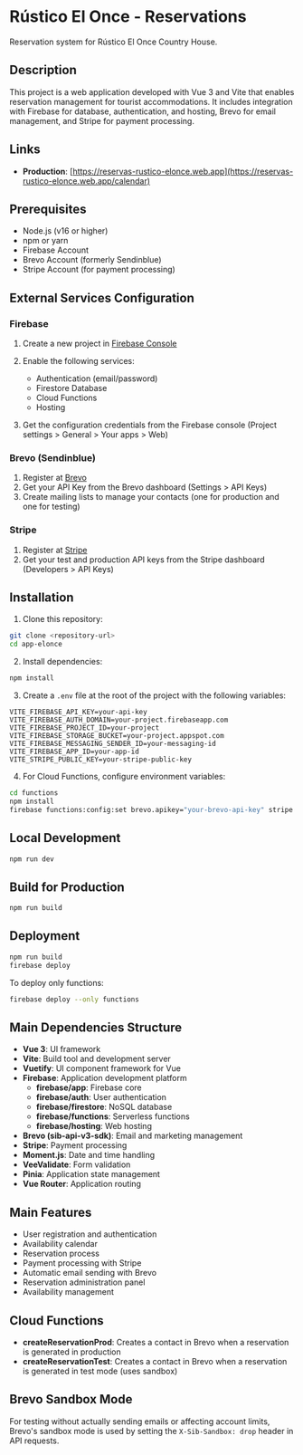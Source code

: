 # Rústico El Once - Reservations

Reservation system for Rústico El Once Country House.

## Description

This project is a web application developed with Vue 3 and Vite that enables reservation management for tourist accommodations. It includes integration with Firebase for database, authentication, and hosting, Brevo for email management, and Stripe for payment processing.

## Links

- **Production**: [https://reservas-rustico-elonce.web.app](https://reservas-rustico-elonce.web.app/calendar)

## Prerequisites

- Node.js (v16 or higher)
- npm or yarn
- Firebase Account
- Brevo Account (formerly Sendinblue)
- Stripe Account (for payment processing)

## External Services Configuration

### Firebase

1. Create a new project in [Firebase Console](https://console.firebase.google.com/)
2. Enable the following services:
   - Authentication (email/password)
   - Firestore Database
   - Cloud Functions
   - Hosting

3. Get the configuration credentials from the Firebase console (Project settings > General > Your apps > Web)

### Brevo (Sendinblue)

1. Register at [Brevo](https://www.brevo.com/)
2. Get your API Key from the Brevo dashboard (Settings > API Keys)
3. Create mailing lists to manage your contacts (one for production and one for testing)

### Stripe

1. Register at [Stripe](https://stripe.com/)
2. Get your test and production API keys from the Stripe dashboard (Developers > API Keys)

## Installation

1. Clone this repository:
```bash
git clone <repository-url>
cd app-elonce
```

2. Install dependencies:
```bash
npm install
```

3. Create a `.env` file at the root of the project with the following variables:
```
VITE_FIREBASE_API_KEY=your-api-key
VITE_FIREBASE_AUTH_DOMAIN=your-project.firebaseapp.com
VITE_FIREBASE_PROJECT_ID=your-project
VITE_FIREBASE_STORAGE_BUCKET=your-project.appspot.com
VITE_FIREBASE_MESSAGING_SENDER_ID=your-messaging-id
VITE_FIREBASE_APP_ID=your-app-id
VITE_STRIPE_PUBLIC_KEY=your-stripe-public-key
```

4. For Cloud Functions, configure environment variables:
```bash
cd functions
npm install
firebase functions:config:set brevo.apikey="your-brevo-api-key" stripe.secret="your-stripe-secret-key"
```

## Local Development

```bash
npm run dev
```

## Build for Production

```bash
npm run build
```

## Deployment

```bash
npm run build
firebase deploy
```

To deploy only functions:
```bash
firebase deploy --only functions
```

## Main Dependencies Structure

- **Vue 3**: UI framework
- **Vite**: Build tool and development server
- **Vuetify**: UI component framework for Vue
- **Firebase**: Application development platform
  - **firebase/app**: Firebase core
  - **firebase/auth**: User authentication
  - **firebase/firestore**: NoSQL database
  - **firebase/functions**: Serverless functions
  - **firebase/hosting**: Web hosting
- **Brevo (sib-api-v3-sdk)**: Email and marketing management
- **Stripe**: Payment processing
- **Moment.js**: Date and time handling
- **VeeValidate**: Form validation
- **Pinia**: Application state management
- **Vue Router**: Application routing

## Main Features

- User registration and authentication
- Availability calendar
- Reservation process
- Payment processing with Stripe
- Automatic email sending with Brevo
- Reservation administration panel
- Availability management

## Cloud Functions

- **createReservationProd**: Creates a contact in Brevo when a reservation is generated in production
- **createReservationTest**: Creates a contact in Brevo when a reservation is generated in test mode (uses sandbox)

## Brevo Sandbox Mode

For testing without actually sending emails or affecting account limits, Brevo's sandbox mode is used by setting the `X-Sib-Sandbox: drop` header in API requests.